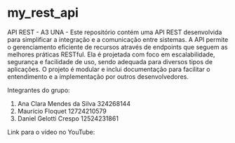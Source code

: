 # my_rest_api
API REST - A3 UNA -
Este repositório contém uma API REST desenvolvida para simplificar a integração e a comunicação entre sistemas. A API permite o gerenciamento eficiente de recursos através de endpoints que seguem as melhores práticas RESTful. Ela é projetada com foco em escalabilidade, segurança e facilidade de uso, sendo adequada para diversos tipos de aplicações. O projeto é modular e inclui documentação para facilitar o entendimento e a implementação por outros desenvolvedores.

Integrantes do grupo:
1) Ana Clara Mendes da Silva 324268144
2) Maurício Floquet 12724210579
3) Daniel Gelotti Crespo 12524231861

Link para o vídeo no YouTube: 
